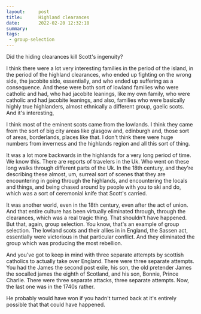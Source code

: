 ```yaml
---
layout:     post
title:      Highland clearances
date:       2022-02-20 12:32:18
summary:    
tags:
 - group-selection
---
```


Did the hiding clearances kill Scott's ingenuity? 

I think there were a lot very interesting families in the period of the island, in the period of the highland clearances, who ended up fighting on the wrong side, the jacobite side, essentially, and who ended up suffering as a consequence. And these were both sort of lowland families who were catholic and had, who had jacobite leanings, like my own family, who were catholic and had jacobite leanings, and also, families who were basically highly true highlanders, almost ethnically a different group, gaelic scots. And it's interesting,

I think most of the eminent scots came from the lowlands. I think they came from the sort of big city areas like glasgow and,  edinburgh and, those sort of areas, borderlands, places like that. I don't think there were huge numbers from inverness and the highlands region and all this sort of thing. 

It was a lot more backwards in the highlands for a very long period of time. We know this. There are reports of travelers in the Uk. Who went on these long walks through different parts of the Uk. In the 18th century, and they're describing these almost, um, surreal sort of scenes that they are encountering in going through the highlands, and encountering the locals and things, and being chased around by people with you to ski and do, which was a sort of ceremonial knife that Scott's carried.

It was another world, even in the 18th century, even after the act of union. And that entire culture has been virtually eliminated through, through the clearances, which was a real tragic thing. That shouldn't have happened. But that, again, group selection. You know, that's an example of group selection. The lowland scots and their allies in in England, the Sassen act, essentially were victorious in that particular conflict. And they eliminated the group which was producing the most rebellion.

And you've got to keep in mind with three separate attempts by scottish catholics to actually take over England. There were three separate attempts. You had the James the second post exile, his son, the old pretender James the socalled james the eighth of Scotland, and his son, Bonnie, Prince Charlie. There were three separate attacks, three separate attempts. Now, the last one was in the 1740s rather.

He probably would have won if you hadn't turned back at it's entirely possible that that could have happened.